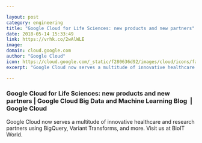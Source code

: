 ```yaml
---

layout: post
category: engineering
title: "Google Cloud for Life Sciences: new products and new partners"
date: 2018-05-14 15:33:49
link: https://vrhk.co/2wAlWLE
image: 
domain: cloud.google.com
author: "Google Cloud"
icon: https://cloud.google.com/_static/f280636d92/images/cloud/icons/favicons/onecloud/apple-icon.png
excerpt: "Google Cloud now serves a multitude of innovative healthcare and research partners using BigQuery, Variant Transforms, and more. Visit us at BioIT World."

---
```


### Google Cloud for Life Sciences: new products and new partners | Google Cloud Big Data and Machine Learning Blog  |  Google Cloud

Google Cloud now serves a multitude of innovative healthcare and research partners using BigQuery, Variant Transforms, and more. Visit us at BioIT World.